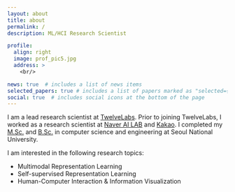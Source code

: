 ```yaml
---
layout: about
title: about
permalink: /
description: ML/HCI Research Scientist

profile:
  align: right
  image: prof_pic5.jpg
  address: >
    <br/>

news: true  # includes a list of news items
selected_papers: true # includes a list of papers marked as "selected={true}"
social: true  # includes social icons at the bottom of the page
---
```


I am a lead research scientist at <a href="https://www.twelvelabs.io">TwelveLabs</a>.
Prior to joining TwelveLabs, I worked as a research scientist at <a href="https://naver-career.gitbook.io/en/teams/clova-cic">Naver AI LAB</a> and <a href="https://www.kakaocorp.com/?lang=en">Kakao</a>.
I completed my <a href="http://hcil.snu.ac.kr/people/wonjae-kim">M.Sc.</a> and <a href="https://cse.snu.ac.kr/en">B.Sc.</a> in computer science and engineering at Seoul National University.

I am interested in the following research topics:

- Multimodal Representation Learning
- Self-supervised Representation Learning
- Human-Computer Interaction & Information Visualization